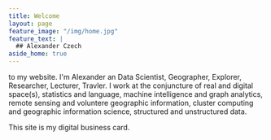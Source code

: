 ```yaml
---
title: Welcome
layout: page
feature_image: "/img/home.jpg"
feature_text: |
  ## Alexander Czech
aside_home: true
---
```

to my website. I'm Alexander an Data Scientist, Geographer, Explorer, Researcher, Lecturer, Travler. I work at the conjuncture of real and digital space(s), statistics and language, machine intelligence and graph analytics, remote sensing and voluntere geographic information, cluster computing and geographic information science, structured and unstructured data. 

This site is my digital business card.
